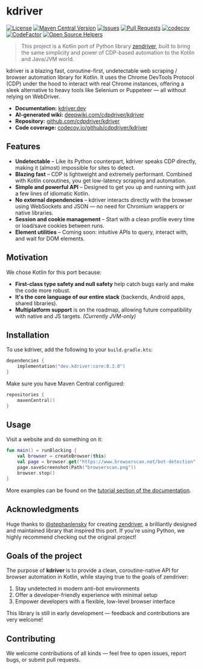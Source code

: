 # kdriver

[![License](https://img.shields.io/github/license/cdpdriver/kdriver)](LICENSE)
[![Maven Central Version](https://img.shields.io/maven-central/v/dev.kdriver/core)](https://klibs.io/project/cdpdriver/kdriver)
[![Issues](https://img.shields.io/github/issues/cdpdriver/kdriver)]()
[![Pull Requests](https://img.shields.io/github/issues-pr/cdpdriver/kdriver)]()
[![codecov](https://codecov.io/github/cdpdriver/kdriver/branch/main/graph/badge.svg?token=F7K641TYFZ)](https://codecov.io/github/cdpdriver/kdriver)
[![CodeFactor](https://www.codefactor.io/repository/github/cdpdriver/kdriver/badge)](https://www.codefactor.io/repository/github/cdpdriver/kdriver)
[![Open Source Helpers](https://www.codetriage.com/cdpdriver/kdriver/badges/users.svg)](https://www.codetriage.com/cdpdriver/kdriver)

> This project is a Kotlin port of Python library [zendriver](https://github.com/cdpdriver/zendriver), built to bring
> the same simplicity and power of CDP-based automation to the Kotlin and Java/JVM world.

kdriver is a blazing fast, coroutine-first, undetectable web scraping / browser automation library for Kotlin. It uses
the Chrome DevTools Protocol (CDP) under the hood to interact with real Chrome instances, offering a sleek alternative
to heavy tools like Selenium or Puppeteer — all without relying on WebDriver.

* **Documentation:** [kdriver.dev](https://kdriver.dev)
* **AI-generated wiki:** [deepwiki.com/cdpdriver/kdriver](https://deepwiki.com/cdpdriver/kdriver)
* **Repository:** [github.com/cdpdriver/kdriver](https://github.com/cdpdriver/kdriver)
* **Code coverage:** [codecov.io/github/cdpdriver/kdriver](https://codecov.io/github/cdpdriver/kdriver)

## Features

* **Undetectable** – Like its Python counterpart, kdriver speaks CDP directly, making it (almost) impossible for sites
  to detect.
* **Blazing fast** – CDP is lightweight and extremely performant. Combined with Kotlin coroutines, you get low-latency
  scraping and automation.
* **Simple and powerful API** – Designed to get you up and running with just a few lines of idiomatic Kotlin.
* **No external dependencies** – kdriver interacts directly with the browser using WebSockets and JSON — no need for
  Chromium wrappers or native libraries.
* **Session and cookie management** – Start with a clean profile every time or load/save cookies between runs.
* **Element utilities** – Coming soon: intuitive APIs to query, interact with, and wait for DOM elements.

## Motivation

We chose Kotlin for this port because:

* **First-class type safety and null safety** help catch bugs early and make the code more robust.
* **It's the core language of our entire stack** (backends, Android apps, shared libraries).
* **Multiplatform support** is on the roadmap, allowing future compatibility with native and JS targets. *(Currently
  JVM-only)*

## Installation

To use kdriver, add the following to your `build.gradle.kts`:

```kotlin
dependencies {
    implementation("dev.kdriver:core:0.3.0")
}
```

Make sure you have Maven Central configured:

```kotlin
repositories {
    mavenCentral()
}
```

## Usage

Visit a website and do something on it:

```kotlin
fun main() = runBlocking {
    val browser = createBrowser(this)
    val page = browser.get("https://www.browserscan.net/bot-detection")
    page.saveScreenshot(Path("browserscan.png"))
    browser.stop()
}
```

More examples can be found on the [tutorial section of the documentation](https://kdriver.dev/tutorials/).

## Acknowledgments

Huge thanks to [@stephanlensky](https://github.com/stephanlensky) for
creating [zendriver](https://github.com/cdpdriver/zendriver), a brilliantly designed and maintained library that
inspired this port.
If you're using Python, we highly recommend checking out the original project!

## Goals of the project

The purpose of **kdriver** is to provide a clean, coroutine-native API for browser automation in Kotlin, while staying
true to the goals of zendriver:

1. Stay undetected in modern anti-bot environments
2. Offer a developer-friendly experience with minimal setup
3. Empower developers with a flexible, low-level browser interface

This library is still in early development — feedback and contributions are very welcome!

## Contributing

We welcome contributions of all kinds — feel free to open issues, report bugs, or submit pull requests.
